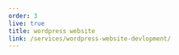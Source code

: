```yaml
---
order: 3
live: true
title: wordpress website
link: /services/wordpress-website-devlopment/
--- 
```

